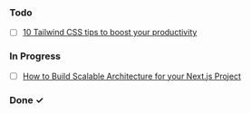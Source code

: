 ### Todo

- [ ] [10 Tailwind CSS tips to boost your productivity](https://blog.logrocket.com/10-tailwind-css-tips-to-boost-your-productivity/)


### In Progress

- [ ] [How to Build Scalable Architecture for your Next.js Project](https://dev.to/alexeagleson/how-to-build-scalable-architecture-for-your-nextjs-project-2pb7)



### Done ✓
